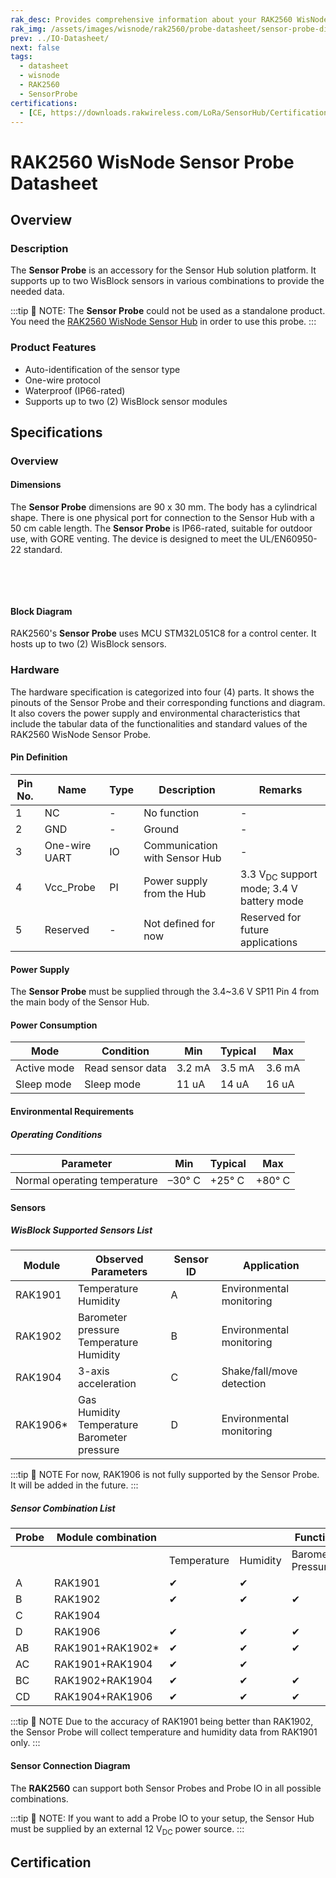 ```yaml
---
rak_desc: Provides comprehensive information about your RAK2560 WisNode Sensor Probe to help you use it. This information includes technical specifications, characteristics, and requirements, and it also discusses the device components.
rak_img: /assets/images/wisnode/rak2560/probe-datasheet/sensor-probe-dimensions.jpg
prev: ../IO-Datasheet/
next: false
tags:
  - datasheet
  - wisnode
  - RAK2560
  - SensorProbe
certifications:
  - [CE, https://downloads.rakwireless.com/LoRa/SensorHub/Certification/SensorHub_RAK2560_RAK2560C_CE_Certification.pdf]
---
```


# RAK2560 WisNode Sensor Probe Datasheet

## Overview

### Description

The **Sensor Probe** is an accessory for the Sensor Hub solution platform. It supports up to two WisBlock sensors in various combinations to provide the needed data.

:::tip 📝 NOTE:
The **Sensor Probe** could not be used as a standalone product. You need the [RAK2560 WisNode Sensor Hub](https://store.rakwireless.com/products/sensor-hub?utm_source=RAK2560WisNodeSense&utm_medium=Document&utm_campaign=BuyFromStore) in order to use this probe.
:::

### Product Features

- Auto-identification of the sensor type
- One-wire protocol
- Waterproof (IP66-rated)
- Supports up to two (2) WisBlock sensor modules

## Specifications

### Overview

#### Dimensions

The **Sensor Probe** dimensions are 90&nbsp;x&nbsp;30&nbsp;mm. The body has a cylindrical shape. There is one physical port for connection to the Sensor Hub with a 50&nbsp;cm cable length. The **Sensor Probe** is IP66-rated, suitable for outdoor use, with GORE venting. The device is designed to meet the UL/EN60950-22 standard.

<br>

<rk-img
  src="/assets/images/wisnode/rak2560/probe-datasheet/sensor-probe-dimensions.png"
  width="60%"
  caption="RAK2560 WisNode Sensor Probe dimensions"
/>

<br>

<rk-img
  src="/assets/images/wisnode/rak2560/probe-datasheet/venting-position.png"
  width="35%"
  caption="RAK2560 WisNode Sensor Probe venting position"
/>

#### Block Diagram

RAK2560's **Sensor Probe** uses MCU STM32L051C8 for a control center. It hosts up to two (2) WisBlock sensors.

<rk-img
  src="/assets/images/wisnode/rak2560/probe-datasheet/block-diagram.png"
  width="75%"
  caption="RAK2560 WisNode Sensor Probe block diagram"
/>

### Hardware

The hardware specification is categorized into four (4) parts. It shows the pinouts of the Sensor Probe and their corresponding functions and diagram. It also covers the power supply and environmental characteristics that include the tabular data of the functionalities and standard values of the RAK2560 WisNode Sensor Probe.


#### Pin Definition

<rk-img
  src="/assets/images/wisnode/rak2560/probe-datasheet/pin-definition.png"
  width="25%"
  caption="RAK2560 WisNode Sensor Probe pin definition"
/>

| Pin No. | Name          | Type | Description                   | Remarks                                                       |
| ------- | ------------- | ---- | ----------------------------- | ------------------------------------------------------------- |
| 1       | NC            | -    | No function                   | -                                                             |
| 2       | GND           | -    | Ground                        | -                                                             |
| 3       | One-wire UART | IO   | Communication with Sensor Hub | -                                                             |
| 4       | Vcc_Probe     | PI   | Power supply from the Hub     | 3.3&nbsp;V<sub>DC</sub> support mode; 3.4&nbsp;V battery mode |
| 5       | Reserved      | -    | Not defined for now           | Reserved for future applications                              |


#### Power Supply

The **Sensor Probe** must be supplied through the 3.4~3.6&nbsp;V SP11 Pin 4 from the main body of the Sensor Hub.

#### Power Consumption

| Mode        | Condition        | Min         | Typical     | Max         |
| ----------- | ---------------- | ----------- | ----------- | ----------- |
| Active mode | Read sensor data | 3.2&nbsp;mA | 3.5&nbsp;mA | 3.6&nbsp;mA |
| Sleep mode  | Sleep mode       | 11&nbsp;uA  | 14&nbsp;uA  | 16&nbsp;uA  |


#### Environmental Requirements

##### Operating Conditions

| Parameter                    | Min         | Typical     | Max         |
| ---------------------------- | ----------- | ----------- | ----------- |
| Normal operating temperature | –30°&nbsp;C | +25°&nbsp;C | +80°&nbsp;C |

#### Sensors

##### WisBlock Supported Sensors List

| **Module** | Observed Parameters                                  | Sensor ID | Application               |
| ---------- | ---------------------------------------------------- | --------- | ------------------------- |
| RAK1901    | Temperature<br>Humidity                              | A         | Environmental monitoring  |
| RAK1902    | Barometer pressure<br>Temperature<br>Humidity        | B         | Environmental monitoring  |
| RAK1904    | 3-axis acceleration                                  | C         | Shake/fall/move detection |
| RAK1906*   | Gas<br>Humidity<br>Temperature<br>Barometer pressure | D         | Environmental monitoring  |


:::tip 📝 NOTE
For now, RAK1906 is not fully supported by the Sensor Probe. It will be added in the future.
:::


#####  Sensor Combination List

| Probe | Module  combination |             |          | Function           |                     |          |
| ----- | ------------------- | ----------- | -------- | ------------------ | ------------------- | -------- |
|       |                     | Temperature | Humidity | Barometer Pressure | 3-Axis Acceleration | Gas      |
| A     | RAK1901             | &#10004;    | &#10004; |                    |                     |          |
| B     | RAK1902             | &#10004;    | &#10004; | &#10004;           |                     |          |
| C     | RAK1904             |             |          |                    | &#10004;            |          |
| D     | RAK1906             | &#10004;    | &#10004; | &#10004;           |                     | &#10004; |
| AB    | RAK1901+RAK1902*    | &#10004;    | &#10004; | &#10004;           |                     |          |
| AC    | RAK1901+RAK1904     | &#10004;    | &#10004; |                    | &#10004;            |          |
| BC    | RAK1902+RAK1904     | &#10004;    | &#10004; | &#10004;           | &#10004;            |          |
| CD    | RAK1904+RAK1906     | &#10004;    | &#10004; | &#10004;           | &#10004;            | &#10004; |

:::tip 📝 NOTE
Due to the accuracy of RAK1901 being better than RAK1902, the Sensor Probe will collect temperature and humidity data from RAK1901 only.
:::

#### Sensor Connection Diagram

The **RAK2560** can support both Sensor Probes and Probe IO in all possible combinations.

:::tip 📝 NOTE:
If you want to add a Probe IO to your setup, the Sensor Hub must be supplied by an external 12&nbsp;V<sub>DC</sub> power source.
:::

<rk-img
  src="/assets/images/wisnode/rak2560/probe-datasheet/connection-schematics.jpg"
  width="90%"
  caption="RAK2560 WisNode Sensor connection schematics"
/>


## Certification

<rk-certifications :params="$page.frontmatter.certifications" />

